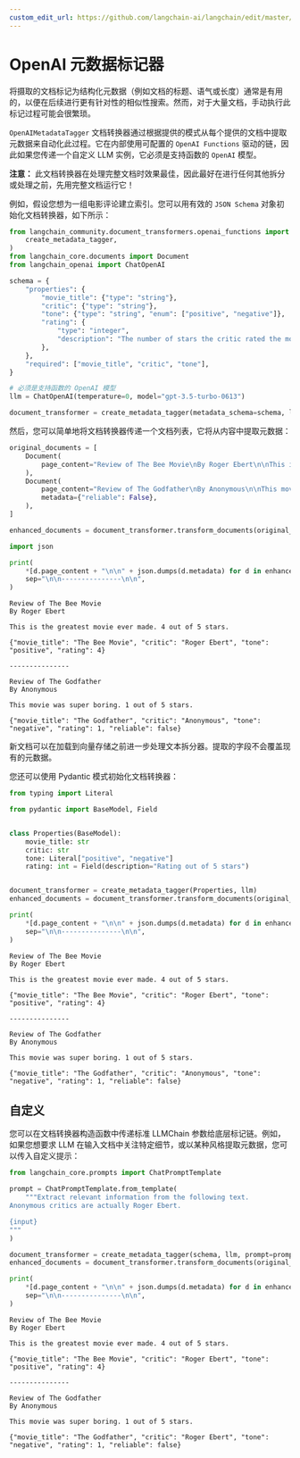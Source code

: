 ```yaml
---
custom_edit_url: https://github.com/langchain-ai/langchain/edit/master/docs/docs/integrations/document_transformers/openai_metadata_tagger.ipynb
---
```


# OpenAI 元数据标记器

将摄取的文档标记为结构化元数据（例如文档的标题、语气或长度）通常是有用的，以便在后续进行更有针对性的相似性搜索。然而，对于大量文档，手动执行此标记过程可能会很繁琐。

`OpenAIMetadataTagger` 文档转换器通过根据提供的模式从每个提供的文档中提取元数据来自动化此过程。它在内部使用可配置的 `OpenAI Functions` 驱动的链，因此如果您传递一个自定义 LLM 实例，它必须是支持函数的 `OpenAI` 模型。

**注意：** 此文档转换器在处理完整文档时效果最佳，因此最好在进行任何其他拆分或处理之前，先用完整文档运行它！

例如，假设您想为一组电影评论建立索引。您可以用有效的 `JSON Schema` 对象初始化文档转换器，如下所示：

```python
from langchain_community.document_transformers.openai_functions import (
    create_metadata_tagger,
)
from langchain_core.documents import Document
from langchain_openai import ChatOpenAI
```

```python
schema = {
    "properties": {
        "movie_title": {"type": "string"},
        "critic": {"type": "string"},
        "tone": {"type": "string", "enum": ["positive", "negative"]},
        "rating": {
            "type": "integer",
            "description": "The number of stars the critic rated the movie",
        },
    },
    "required": ["movie_title", "critic", "tone"],
}

# 必须是支持函数的 OpenAI 模型
llm = ChatOpenAI(temperature=0, model="gpt-3.5-turbo-0613")

document_transformer = create_metadata_tagger(metadata_schema=schema, llm=llm)
```

然后，您可以简单地将文档转换器传递一个文档列表，它将从内容中提取元数据：

```python
original_documents = [
    Document(
        page_content="Review of The Bee Movie\nBy Roger Ebert\n\nThis is the greatest movie ever made. 4 out of 5 stars."
    ),
    Document(
        page_content="Review of The Godfather\nBy Anonymous\n\nThis movie was super boring. 1 out of 5 stars.",
        metadata={"reliable": False},
    ),
]

enhanced_documents = document_transformer.transform_documents(original_documents)
```

```python
import json

print(
    *[d.page_content + "\n\n" + json.dumps(d.metadata) for d in enhanced_documents],
    sep="\n\n---------------\n\n",
)
```
```output
Review of The Bee Movie
By Roger Ebert

This is the greatest movie ever made. 4 out of 5 stars.

{"movie_title": "The Bee Movie", "critic": "Roger Ebert", "tone": "positive", "rating": 4}

---------------

Review of The Godfather
By Anonymous

This movie was super boring. 1 out of 5 stars.

{"movie_title": "The Godfather", "critic": "Anonymous", "tone": "negative", "rating": 1, "reliable": false}
```
新文档可以在加载到向量存储之前进一步处理文本拆分器。提取的字段不会覆盖现有的元数据。

您还可以使用 Pydantic 模式初始化文档转换器：

```python
from typing import Literal

from pydantic import BaseModel, Field


class Properties(BaseModel):
    movie_title: str
    critic: str
    tone: Literal["positive", "negative"]
    rating: int = Field(description="Rating out of 5 stars")


document_transformer = create_metadata_tagger(Properties, llm)
enhanced_documents = document_transformer.transform_documents(original_documents)

print(
    *[d.page_content + "\n\n" + json.dumps(d.metadata) for d in enhanced_documents],
    sep="\n\n---------------\n\n",
)
```
```output
Review of The Bee Movie
By Roger Ebert

This is the greatest movie ever made. 4 out of 5 stars.

{"movie_title": "The Bee Movie", "critic": "Roger Ebert", "tone": "positive", "rating": 4}

---------------

Review of The Godfather
By Anonymous

This movie was super boring. 1 out of 5 stars.

{"movie_title": "The Godfather", "critic": "Anonymous", "tone": "negative", "rating": 1, "reliable": false}
```

## 自定义

您可以在文档转换器构造函数中传递标准 LLMChain 参数给底层标记链。例如，如果您想要求 LLM 在输入文档中关注特定细节，或以某种风格提取元数据，您可以传入自定义提示：

```python
from langchain_core.prompts import ChatPromptTemplate

prompt = ChatPromptTemplate.from_template(
    """Extract relevant information from the following text.
Anonymous critics are actually Roger Ebert.

{input}
"""
)

document_transformer = create_metadata_tagger(schema, llm, prompt=prompt)
enhanced_documents = document_transformer.transform_documents(original_documents)

print(
    *[d.page_content + "\n\n" + json.dumps(d.metadata) for d in enhanced_documents],
    sep="\n\n---------------\n\n",
)
```
```output
Review of The Bee Movie
By Roger Ebert

This is the greatest movie ever made. 4 out of 5 stars.

{"movie_title": "The Bee Movie", "critic": "Roger Ebert", "tone": "positive", "rating": 4}

---------------

Review of The Godfather
By Anonymous

This movie was super boring. 1 out of 5 stars.

{"movie_title": "The Godfather", "critic": "Roger Ebert", "tone": "negative", "rating": 1, "reliable": false}
```